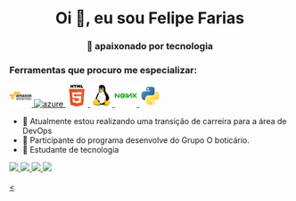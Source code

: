 <h1 align="center">Oi 👋, eu sou Felipe Farias</h1>
<h3 align="center">👯 apaixonado por tecnologia</h3>



<h3 align="left"></h3>
<p align="left">
</p>




<h3 align="left">Ferramentas que procuro me especializar:</h3>
<p align="left"> <a href="https://aws.amazon.com" target="_blank" rel="noreferrer"> <img src="https://raw.githubusercontent.com/devicons/devicon/master/icons/amazonwebservices/amazonwebservices-original-wordmark.svg" alt="aws" width="40" height="40"/> </a> <a href="https://azure.microsoft.com/en-in/" target="_blank" rel="noreferrer"> <img src="https://www.vectorlogo.zone/logos/microsoft_azure/microsoft_azure-icon.svg" alt="azure" width="40" height="40"/> </a> <a href="https://www.w3.org/html/" target="_blank" rel="noreferrer"> <img src="https://raw.githubusercontent.com/devicons/devicon/master/icons/html5/html5-original-wordmark.svg" alt="html5" width="40" height="40"/> </a> <a href="https://www.linux.org/" target="_blank" rel="noreferrer"> <img src="https://raw.githubusercontent.com/devicons/devicon/master/icons/linux/linux-original.svg" alt="linux" width="40" height="40"/> </a> <a href="https://www.nginx.com" target="_blank" rel="noreferrer"> <img src="https://raw.githubusercontent.com/devicons/devicon/master/icons/nginx/nginx-original.svg" alt="nginx" width="40" height="40"/> </a> <a href="https://www.python.org" target="_blank" rel="noreferrer"> <img src="https://raw.githubusercontent.com/devicons/devicon/master/icons/python/python-original.svg" alt="python" width="40" height="40"/> </a>
  

 - 🔭 Atualmente estou realizando uma transição de carreira para a área de DevOps
 - 🔭 Participante do programa desenvolve do Grupo O boticário.
 - 🌱 Estudante de tecnologia 
 

 <div>
  <a href="https://github.com/">
  <img height="180em" src="https://github-readme-stats.vercel.app/api?username=FelipeFarias&show_icons=true&theme=tokyonight&include_all_commits=true&count_private=true"/>
  <img height="180em" src="https://github-readme-stats.vercel.app/api/top-langs/?username=FelipeFarias&layout=compact&langs_count=7&theme=tokyonight"/>
  <img height="180em" src="https://github-readme-stats.vercel.app/api?username=FelipeFarias&show_icons=true&theme=dracula&include_all_commits=true&count_private=true"/>
  <img height="180em" src="https://github-readme-stats.vercel.app/api/top-langs/?username=FelipeFarias&layout=dracula&langs_count=7&theme=tokyonight"/>
</div>

  <div style="display: inline_block"><br><
